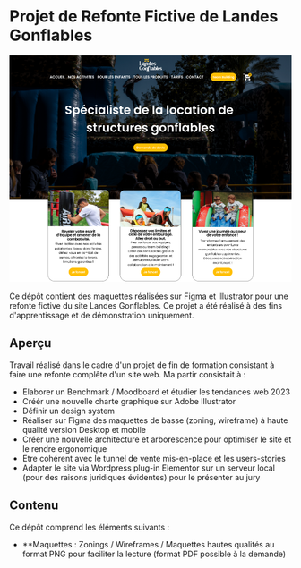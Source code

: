 # Projet de Refonte Fictive de Landes Gonflables

![Preview](preview.png)


Ce dépôt contient des maquettes réalisées sur Figma et Illustrator pour une refonte fictive du site Landes Gonflables. Ce projet a été réalisé à des fins d'apprentissage et de démonstration uniquement.

## Aperçu

Travail réalisé dans le cadre d'un projet de fin de formation consistant à faire une refonte complête d'un site web. Ma partir consistait à  :

- Elaborer un Benchmark / Moodboard et étudier les tendances web 2023
- Créér une nouvelle charte graphique sur Adobe Illustrator
- Définir un design system 
- Réaliser sur Figma des maquettes de basse (zoning, wireframe) à haute qualité version Desktop et mobile
- Créer une nouvelle architecture et arborescence pour optimiser le site et le rendre ergonomique 
- Etre cohérent avec le tunnel de vente mis-en-place et les users-stories
- Adapter le site via Wordpress plug-in Elementor sur un serveur local (pour des raisons juridiques évidentes) pour le présenter au jury

## Contenu

Ce dépôt comprend les éléments suivants :

- **Maquettes : Zonings / Wireframes / Maquettes hautes qualités au format PNG pour faciliter la lecture (format PDF possible à la demande)
